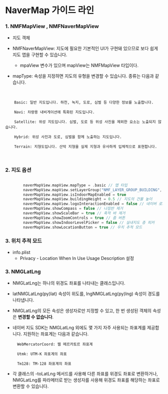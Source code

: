 #  NaverMap 가이드 라인


### 1. NMFMapView , NMFNaverMapView
- 지도 객체

- NMFNaverMapView: 지도에 필요한 기본적인 UI가 구현돼 있으므로 보다 쉽게 지도 앱을 구현할 수 있습니다.
    - mpaView 변수가 있으며 mapView는 NMFMapView 타입이다.

- mapType: 속성을 지정하면 지도의 유형을 변경할 수 있습니다. 
종류는 다음과 같습니다.


<br>

        Basic: 일반 지도입니다. 하천, 녹지, 도로, 심벌 등 다양한 정보를 노출합니다.

        Navi: 차량용 내비게이션에 특화된 지도입니다.

        Satellite: 위성 지도입니다. 심벌, 도로 등 위성 사진을 제외한 요소는 노출되지 않습니다.

        Hybrid: 위성 사진과 도로, 심벌을 함께 노출하는 지도입니다.
        
        Terrain: 지형도입니다. 산악 지형을 실제 지형과 유사하게 입체적으로 표현합니다.

<br>

### 2. 지도 옵션

```swift

        naverMapView.mapView.mapType = .basic // 맵 타입
        naverMapView.mapView.setLayerGroup("NMF_LAYER_GROUP_BUILDING", isEnabled: true) // 레이어 그룹
        naverMapView.mapView.isIndoorMapEnabled = true
        naverMapView.mapView.buildingHeight = 0.5 // 지도의 건물 높이
        naverMapView.mapView.logoInteractionEnabled = false // 네이버 로코 탭 비 활성화
        naverMapView.showCompass = false // 나침반 제거
        naverMapView.showScaleBar = true // 축적 바 제거
        naverMapView.showZoomControls = true // 줌 버튼
        naverMapView.showIndoorLevelPicker = false // 실내지도 층 피커
        naverMapView.showLocationButton = true // 우치 추적 모드

```

### 3. 위치 추적 모드
- info.plist 
    - Privacy - Location When In Use Usage Description 설정

### 3. NMGLatLng
- NMGLatLng는 하나의 위경도 좌표를 나타내는 클래스입니다. 
- latNMGLatLng(py)lat) 속성이 위도를, lngNMGLatLng(py)lng) 속성이 경도를 나타냅니다. 
- NMGLatLng의 모든 속성은 생성자로만 지정할 수 있고, 한 번 생성된 객체의 속성은 **변경할 수 없습니다**.
- 네이버 지도 SDK는 NMGLatLng 외에도 몇 가지 자주 사용되는 좌표계를 제공합니다. 지원하는 좌표계는 다음과 같습니다.


        WebMercatorCoord: 웹 메르카토르 좌표계 

        Utmk: UTM-K 좌표계의 좌표

        Tm128: TM-128 좌표계의 좌표

- 각 클래스의 -toLatLng 메서드를 사용해 다른 좌표를 위경도 좌표로 변환하거나, NMGLatLng를 파라메터로 받는 생성자를 사용해 위경도 좌표를 해당하는 좌표로 변환할 수 있습니다.

<br>

